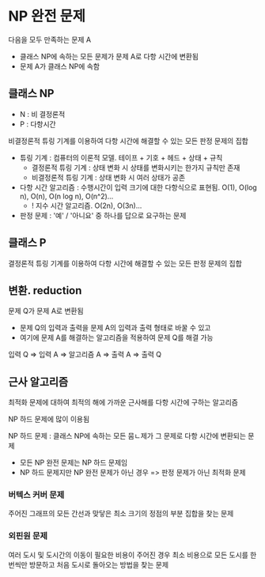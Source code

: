 # NP 완전 문제

다음을 모두 만족하는 문제 A

* 클래스 NP에 속하는 모든 문제가 문제 A로 다항 시간에 변환됨
* 문제 A가 클래스 NP에 속함

## 클래스 NP

* N : 비 결정론적
* P : 다항시간

비결정론적 튜링 기계를 이용하여 다항 시간에 해결할 수 있는 모든 판정 문제의 집합

* 튜링 기계 : 컴퓨터의 이론적 모델. 테이프 + 기호 + 헤드 + 상태 + 규칙
  * 결정론적 튜링 기계 : 상태 변화 시 상태를 변화시키는 한가지 규칙만 존재
  * 비결정론적 튜링 기계 : 상태 변화 시 여러 상태가 공존
* 다항 시간 알고리즘 : 수행시간이 입력 크기에 대한 다항식으로 표현됨. O(1), O(log n), O(n), O(n log n), O(n^2)...
  * ! 지수 시간 알고리즘. O(2n), O(3n)...
* 판정 문제 : '예' / '아니요' 중 하나를 답으로 요구하는 문제

## 클래스 P

결정론적 튜링 기계를 이용하여 다항 시간에 해결할 수 있는 모든 판정 문제의 집합

## 변환. reduction

문제 Q가 문제 A로 변환됨

* 문제 Q의 입력과 출력을 문제 A의 입력과 출력 형태로 바꿀 수 있고
* 여기에 문제 A를 해결하는 알고리즘을 적용하여 문제 Q를 해결 가능

입력 Q => 입력 A => 알고리즘 A => 출력 A => 출력 Q

## 근사 알고리즘

최적화 문제에 대하여 최적의 해에 가까운 근사해를 다항 시간에 구하는 알고리즘

NP 하드 문제에 많이 이용됨

NP 하드 문제 : 클래스 NP에 속하는 모든 뭄ㄴ제가 그 문제로 다항 시간에 변환되는 문제

* 모든 NP 완전 문제는 NP 하드 문제임
* NP 하드 문제지만 NP 완전 문제가 아닌 경우 => 판정 문제가 아닌 최적화 문제

### 버텍스 커버 문제

주어진 그래프의 모든 간선과 맞닿은 최소 크기의 정점의 부분 집합을 찾는 문제

### 외핀원 문제

여러 도시 및 도시간의 이동이 필요한 비용이 주어진 경우 최소 비용으로 모든 도시를 한 번씩만 방문하고 처음 도시로 돌아오는 방법을 찾는 문제

